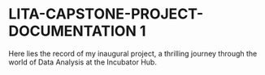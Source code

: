 # LITA-CAPSTONE-PROJECT-DOCUMENTATION 1
Here lies the record of my inaugural project, a thrilling journey through the world of Data Analysis at the Incubator Hub.
